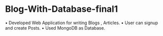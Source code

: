 # Blog-With-Database-final1
• Developed Web Application for writing Blogs ,
Articles.
• User can signup and create Posts.
• Used MongoDB as Database.
